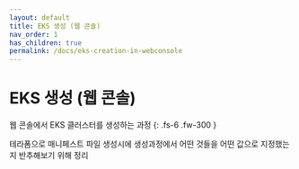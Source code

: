 ```yaml
---
layout: default
title: EKS 생성 (웹 콘솔)
nav_order: 1
has_children: true
permalink: /docs/eks-creation-in-webconsole
---
```


# EKS 생성 (웹 콘솔)

웹 콘솔에서 EKS 클러스터를 생성하는 과정
{: .fs-6 .fw-300 }

테라폼으로 매니페스트 파일 생성시에 
생성과정에서 어떤 것들을 어떤 값으로 지정했는지 반추해보기 위해 정리

